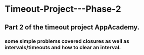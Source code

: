 # Timeout-Project---Phase-2

## Part 2 of the timeout project AppAcademy.
### some simple problems covered closures as well as intervals/timeouts and how to clear an interval.
